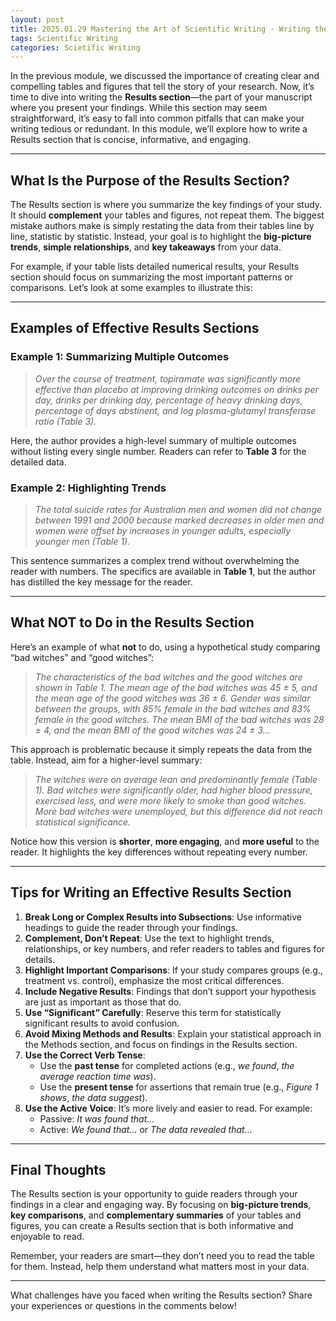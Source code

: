 ```yaml
---
layout: post
title: 2025.01.29 Mastering the Art of Scientific Writing - Writing the Results Section
tags: Scientific Writing
categories: Scietific Writing
---
```


In the previous module, we discussed the importance of creating clear and compelling tables and figures that tell the story of your research. Now, it’s time to dive into writing the **Results section**—the part of your manuscript where you present your findings. While this section may seem straightforward, it’s easy to fall into common pitfalls that can make your writing tedious or redundant. In this module, we’ll explore how to write a Results section that is concise, informative, and engaging.  

---

## **What Is the Purpose of the Results Section?**  

The Results section is where you summarize the key findings of your study. It should **complement** your tables and figures, not repeat them. The biggest mistake authors make is simply restating the data from their tables line by line, statistic by statistic. Instead, your goal is to highlight the **big-picture trends**, **simple relationships**, and **key takeaways** from your data.  

For example, if your table lists detailed numerical results, your Results section should focus on summarizing the most important patterns or comparisons. Let’s look at some examples to illustrate this:  

---

## **Examples of Effective Results Sections**  

### Example 1: Summarizing Multiple Outcomes  
> *Over the course of treatment, topiramate was significantly more effective than placebo at improving drinking outcomes on drinks per day, drinks per drinking day, percentage of heavy drinking days, percentage of days abstinent, and log plasma-glutamyl transferase ratio (Table 3).*  

Here, the author provides a high-level summary of multiple outcomes without listing every single number. Readers can refer to **Table 3** for the detailed data.  

### Example 2: Highlighting Trends  
> *The total suicide rates for Australian men and women did not change between 1991 and 2000 because marked decreases in older men and women were offset by increases in younger adults, especially younger men (Table 1).*  

This sentence summarizes a complex trend without overwhelming the reader with numbers. The specifics are available in **Table 1**, but the author has distilled the key message for the reader.  

---

## **What NOT to Do in the Results Section**  

Here’s an example of what **not** to do, using a hypothetical study comparing “bad witches” and “good witches”:  

> *The characteristics of the bad witches and the good witches are shown in Table 1. The mean age of the bad witches was 45 ± 5, and the mean age of the good witches was 36 ± 6. Gender was similar between the groups, with 85% female in the bad witches and 83% female in the good witches. The mean BMI of the bad witches was 28 ± 4, and the mean BMI of the good witches was 24 ± 3...*  

This approach is problematic because it simply repeats the data from the table. Instead, aim for a higher-level summary:  

> *The witches were on average lean and predominantly female (Table 1). Bad witches were significantly older, had higher blood pressure, exercised less, and were more likely to smoke than good witches. More bad witches were unemployed, but this difference did not reach statistical significance.*  

Notice how this version is **shorter**, **more engaging**, and **more useful** to the reader. It highlights the key differences without repeating every number.  

---

## **Tips for Writing an Effective Results Section**  

1. **Break Long or Complex Results into Subsections**: Use informative headings to guide the reader through your findings.  
2. **Complement, Don’t Repeat**: Use the text to highlight trends, relationships, or key numbers, and refer readers to tables and figures for details.  
3. **Highlight Important Comparisons**: If your study compares groups (e.g., treatment vs. control), emphasize the most critical differences.  
4. **Include Negative Results**: Findings that don’t support your hypothesis are just as important as those that do.  
5. **Use “Significant” Carefully**: Reserve this term for statistically significant results to avoid confusion.  
6. **Avoid Mixing Methods and Results**: Explain your statistical approach in the Methods section, and focus on findings in the Results section.  
7. **Use the Correct Verb Tense**:  
   - Use the **past tense** for completed actions (e.g., *we found*, *the average reaction time was*).  
   - Use the **present tense** for assertions that remain true (e.g., *Figure 1 shows*, *the data suggest*).  
8. **Use the Active Voice**: It’s more lively and easier to read. For example:  
   - Passive: *It was found that...*  
   - Active: *We found that...* or *The data revealed that...*  

---

## **Final Thoughts**  

The Results section is your opportunity to guide readers through your findings in a clear and engaging way. By focusing on **big-picture trends**, **key comparisons**, and **complementary summaries** of your tables and figures, you can create a Results section that is both informative and enjoyable to read.  

Remember, your readers are smart—they don’t need you to read the table for them. Instead, help them understand what matters most in your data.  

---

What challenges have you faced when writing the Results section? Share your experiences or questions in the comments below!
